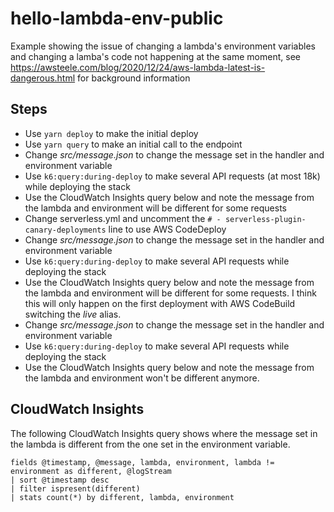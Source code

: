 # hello-lambda-env-public

Example showing the issue of changing a lambda's environment variables and changing a lamba's code not happening at the same moment, see https://awsteele.com/blog/2020/12/24/aws-lambda-latest-is-dangerous.html for background information

## Steps

- Use `yarn deploy` to make the initial deploy
- Use `yarn query` to make an initial call to the endpoint
- Change _src/message.json_ to change the message set in the handler and environment variable
- Use `k6:query:during-deploy` to make several API requests (at most 18k) while deploying the stack
- Use the CloudWatch Insights query below and note the message from the lambda and environment will be different for some requests
- Change serverless.yml and uncomment the `# - serverless-plugin-canary-deployments` line to use AWS CodeDeploy
- Change _src/message.json_ to change the message set in the handler and environment variable
- Use `k6:query:during-deploy` to make several API requests while deploying the stack
- Use the CloudWatch Insights query below and note the message from the lambda and environment will be different for some requests. I think this will only happen on the first deployment with AWS CodeBuild switching the _live_ alias.
- Change _src/message.json_ to change the message set in the handler and environment variable
- Use `k6:query:during-deploy` to make several API requests while deploying the stack
- Use the CloudWatch Insights query below and note the message from the lambda and environment won't be different anymore.

## CloudWatch Insights

The following CloudWatch Insights query shows where the message set in the lambda is different from the one set in the environment variable.

```
fields @timestamp, @message, lambda, environment, lambda != environment as different, @logStream
| sort @timestamp desc
| filter ispresent(different)
| stats count(*) by different, lambda, environment
```
